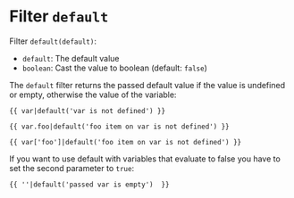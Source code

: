 Filter `default`
================

<!-- {% raw %} -->

Filter `default(default)`:
* `default`: The default value
* `boolean`: Cast the value to boolean (default: `false`) 

The `default` filter returns the passed default value if the value is undefined or empty, otherwise the value of the variable:

```twig
{{ var|default('var is not defined') }}

{{ var.foo|default('foo item on var is not defined') }}

{{ var['foo']|default('foo item on var is not defined') }}
```

If you want to use default with variables that evaluate to false you have to set the second parameter to `true`:

```twig
{{ ''|default('passed var is empty')  }}
```

<!-- {% endraw %} -->